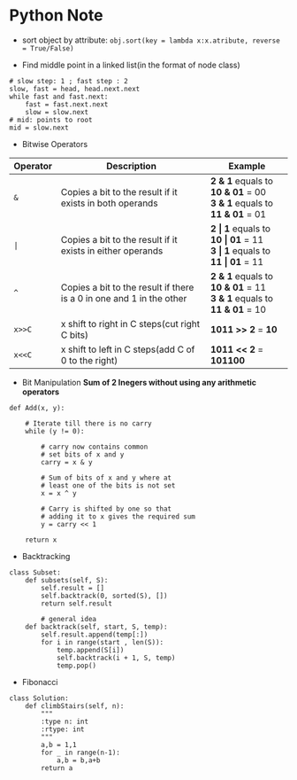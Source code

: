 # Python Note

- sort object by attribute:
`obj.sort(key = lambda x:x.atribute, reverse = True/False)`

- Find middle point in a linked list(in the format of node class)
```
# slow step: 1 ; fast step : 2
slow, fast = head, head.next.next
while fast and fast.next:
    fast = fast.next.next
    slow = slow.next
# mid: points to root
mid = slow.next
```

- Bitwise Operators

Operator| Description | Example 
--------|-------------|--------
`&`     | Copies a bit to the result if it exists in both operands | **2 & 1** equals to **10 & 01** = 00 <br> **3 & 1** equals to **11 & 01** = 01   
`\|`     | Copies a bit to the result if it exists in either operands | **2 \| 1** equals to **10 \| 01** = 11 <br> **3 \| 1** equals to **11 \| 01** = 11   
`^`     | Copies a bit to the result if there is a 0 in one and 1 in the other| **2 & 1** equals to **10 & 01** = 11 <br> **3 & 1** equals to **11 & 01** = 10   
`x>>C`    | x shift to right in C steps(cut right C bits) | **1011 >> 2** = **10**
`x<<C`    | x shift to left in C steps(add C of 0 to the right) | **1011 << 2** = **101100**

- Bit Manipulation
**Sum of 2 Inegers without using any arithmetic operators**
```
def Add(x, y):
 
    # Iterate till there is no carry 
    while (y != 0):
     
        # carry now contains common
        # set bits of x and y
        carry = x & y
 
        # Sum of bits of x and y where at
        # least one of the bits is not set
        x = x ^ y
 
        # Carry is shifted by one so that   
        # adding it to x gives the required sum
        y = carry << 1
     
    return x
```

- Backtracking
```
class Subset: 
    def subsets(self, S):
        self.result = []
        self.backtrack(0, sorted(S), [])
        return self.result

        # general idea
    def backtrack(self, start, S, temp):
        self.result.append(temp[:])
        for i in range(start , len(S)):
            temp.append(S[i])
            self.backtrack(i + 1, S, temp)
            temp.pop()
```

- Fibonacci 
```
class Solution:
    def climbStairs(self, n):
        """
        :type n: int
        :rtype: int
        """
        a,b = 1,1
        for _ in range(n-1):
            a,b = b,a+b
        return a
```

